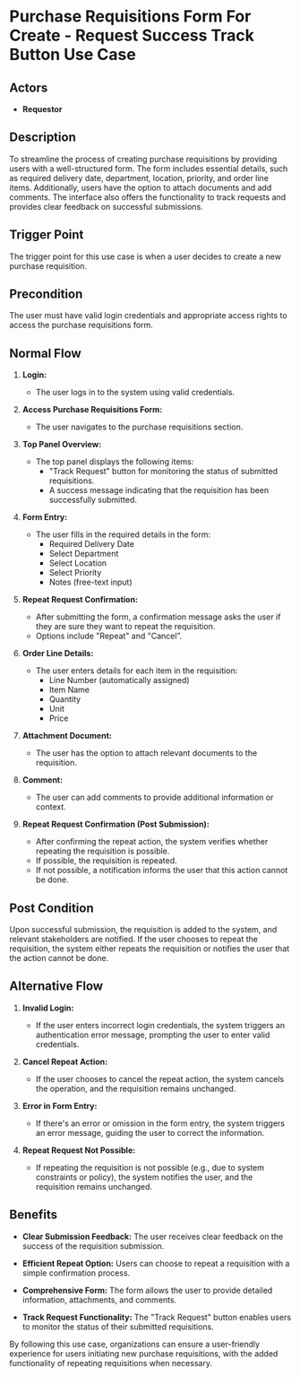 # Purchase Requisitions Form For Create - Request Success Track Button Use Case

## Actors
- **Requestor**

## Description
To streamline the process of creating purchase requisitions by providing users with a well-structured form. The form includes essential details, such as required delivery date, department, location, priority, and order line items. Additionally, users have the option to attach documents and add comments. The interface also offers the functionality to track requests and provides clear feedback on successful submissions.

## Trigger Point
The trigger point for this use case is when a user decides to create a new purchase requisition.

## Precondition
The user must have valid login credentials and appropriate access rights to access the purchase requisitions form.

## Normal Flow

1. **Login:**
   - The user logs in to the system using valid credentials.

2. **Access Purchase Requisitions Form:**
   - The user navigates to the purchase requisitions section.

3. **Top Panel Overview:**
   - The top panel displays the following items:
     - "Track Request" button for monitoring the status of submitted requisitions.
     - A success message indicating that the requisition has been successfully submitted.

4. **Form Entry:**
   - The user fills in the required details in the form:
     - Required Delivery Date
     - Select Department
     - Select Location
     - Select Priority
     - Notes (free-text input)

5. **Repeat Request Confirmation:**
   - After submitting the form, a confirmation message asks the user if they are sure they want to repeat the requisition.
   - Options include "Repeat" and "Cancel”.

6. **Order Line Details:**
   - The user enters details for each item in the requisition:
     - Line Number (automatically assigned)
     - Item Name
     - Quantity
     - Unit
     - Price

7. **Attachment Document:**
   - The user has the option to attach relevant documents to the requisition.

8. **Comment:**
   - The user can add comments to provide additional information or context.

9. **Repeat Request Confirmation (Post Submission):**
   - After confirming the repeat action, the system verifies whether repeating the requisition is possible.
   - If possible, the requisition is repeated.
   - If not possible, a notification informs the user that this action cannot be done.

## Post Condition
Upon successful submission, the requisition is added to the system, and relevant stakeholders are notified. If the user chooses to repeat the requisition, the system either repeats the requisition or notifies the user that the action cannot be done.

## Alternative Flow

1. **Invalid Login:**
   - If the user enters incorrect login credentials, the system triggers an authentication error message, prompting the user to enter valid credentials.

2. **Cancel Repeat Action:**
   - If the user chooses to cancel the repeat action, the system cancels the operation, and the requisition remains unchanged.

3. **Error in Form Entry:**
   - If there's an error or omission in the form entry, the system triggers an error message, guiding the user to correct the information.

4. **Repeat Request Not Possible:**
   - If repeating the requisition is not possible (e.g., due to system constraints or policy), the system notifies the user, and the requisition remains unchanged.

## Benefits
- **Clear Submission Feedback:**
  The user receives clear feedback on the success of the requisition submission.
  
- **Efficient Repeat Option:**
  Users can choose to repeat a requisition with a simple confirmation process.
  
- **Comprehensive Form:**
  The form allows the user to provide detailed information, attachments, and comments.
  
- **Track Request Functionality:**
  The "Track Request" button enables users to monitor the status of their submitted requisitions.

By following this use case, organizations can ensure a user-friendly experience for users initiating new purchase requisitions, with the added functionality of repeating requisitions when necessary.

